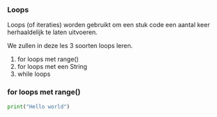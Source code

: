 ### Loops

Loops (of iteraties) worden gebruikt om een stuk code een aantal keer herhaaldelijk te laten uitvoeren.

We zullen in deze les 3 soorten loops leren.

1. for loops met range()
2. for loops met een String
3. while loops 

### for loops met range()


```python
print("Hello world")
```
